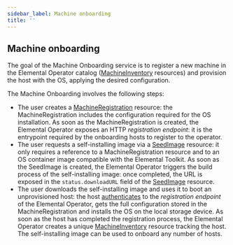 ```yaml
---
sidebar_label: Machine onboarding
title: ''
---
```


## Machine onboarding
The goal of the Machine Onboarding service is to register a new machine in the Elemental Operator catalog ([MachineInventory](machineinventory-reference.md) resources) and provision the host with the OS, applying the desired configuration.

The Machine Onboarding involves the following steps:
* The user creates a [MachineRegistration](machineregistration-reference.md) resource: the MachineRegistration includes the configuration required for the OS installation.
As soon as the MachineRegistration is created, the Elemental Operator exposes an HTTP _registration endpoint_: it is the entrypoint required by the onboarding hosts to register to the operator.
* The user requests a self-installing image via a [SeedImage](seedimage-reference.md) resource: it only requires a reference to a MachineRegistration resource and to an OS container image compatible with the Elemental Toolkit.
As soon as the SeedImage is created, the Elemental Operator triggers the build process of the self-installing image: once completed, the URL is exposed in the `status.downloadURL` field of the [SeedImage](seedimage-reference.md) resource.
* The user downloads the self-installing image and uses it to boot an unprovisioned host:
the host [authenticates](https://elemental.docs.rancher.com/authentication) to the _registration endpoint_ of the Elemental Operator, gets the full configuration stored in the MachineRegistration and installs the OS on the local storage device. As soon as the host has completed the registration process, the Elemental Operator creates a unique [MachineInventory](machineinventory-reference.md) resource tracking the host.
The self-installing image can be used to onboard any number of hosts.
